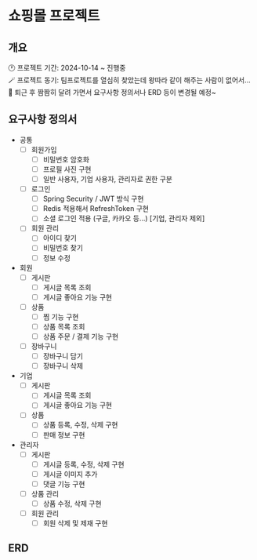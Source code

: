 # 쇼핑몰 프로젝트

## 개요
🕐 프로젝트 기간: 2024-10-14 ~ 진행중  
🪄 프로젝트 동기: 팀프로젝트를 열심히 찾았는데 왕따라 같이 해주는 사람이 없어서...   
🚕 퇴근 후 짬짬히 달려 가면서 요구사항 정의서나 ERD 등이 변경될 예정~

## 요구사항 정의서
- 공통
  - [ ] 회원가입
      - [ ] 비밀번호 암호화
      - [ ] 프로필 사진 구현
      - [ ] 일반 사용자, 기업 사용자, 관리자로 권한 구분
  - [ ] 로그인
      - [ ] Spring Security / JWT 방식 구현
      - [ ] Redis 적용해서 RefreshToken 구현
      - [ ] 소셜 로그인 적용 (구글, 카카오 등...) [기업, 관리자 제외]
  - [ ] 회원 관리
    - [ ] 아이디 찾기
    - [ ] 비밀번호 찾기
    - [ ] 정보 수정
- 회원
  - [ ] 게시판
    - [ ] 게시글 목록 조회
    - [ ] 게시글 좋아요 기능 구현
  - [ ] 상품
    - [ ] 찜 기능 구현
    - [ ] 상품 목록 조회
    - [ ] 상품 주문 / 결제 기능 구현
  - [ ] 장바구니
    - [ ] 장바구니 담기
    - [ ] 장바구니 삭제
- 기업
  - [ ] 게시판
    - [ ] 게시글 목록 조회
    - [ ] 게시글 좋아요 기능 구현
  - [ ] 상품
    - [ ] 상품 등록, 수정, 삭제 구현
    - [ ] 판매 정보 구현
- 관리자
  - [ ] 게시판
    - [ ] 게시글 등록, 수정, 삭제 구현
    - [ ] 게시글 이미지 추가
    - [ ] 댓글 기능 구현
  - [ ] 상품 관리
    - [ ] 상품 수정, 삭제 구현
  - [ ] 회원 관리
    - [ ] 회원 삭제 및 제재 구현

## ERD
